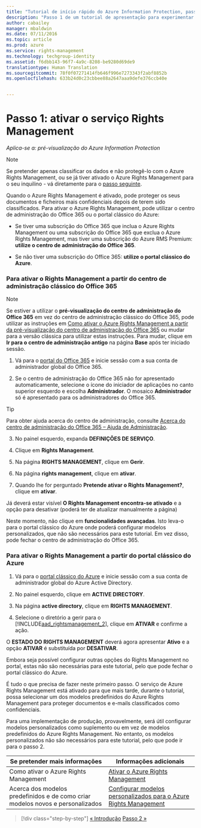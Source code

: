 ```yaml
---
title: "Tutorial de início rápido do Azure Information Protection, passo 1 | Azure Rights Management"
description: "Passo 1 de um tutorial de apresentação para experimentar rapidamente o Microsoft Azure Information Protection na sua organização com apenas 4 passos que devem demorar menos de 10 minutos."
author: cabailey
manager: mbaldwin
ms.date: 07/11/2016
ms.topic: article
ms.prod: azure
ms.service: rights-management
ms.technology: techgroup-identity
ms.assetid: f6dbb143-96f7-4a9c-8208-be9280d69de9
translationtype: Human Translation
ms.sourcegitcommit: 78f0f07271414fb646f996e7273343f2abf8852b
ms.openlocfilehash: 633b24d0c23cbbee88a2647aaa9defe376ccb40e


---
```


# Passo 1: ativar o serviço Rights Management
 
*Aplica-se a: pré-visualização do Azure Information Protection*

> [!NOTE]
>Se pretender apenas classificar os dados e não protegê-lo com o Azure Rights Management, ou se já tiver ativado o Azure Rights Management para o seu inquilino - vá diretamente para o [passo seguinte](infoprotect-tutorial-step2.md). 

Quando o Azure Rights Management é ativado, pode proteger os seus documentos e ficheiros mais confidenciais depois de terem sido classificados. Para ativar o Azure Rights Management, pode utilizar o centro de administração do Office 365 ou o portal clássico do Azure:

-   Se tiver uma subscrição do Office 365 que inclua o Azure Rights Management ou uma subscrição do Office 365 que exclua o Azure Rights Management, mas tiver uma subscrição do Azure RMS Premium: **utilize o centro de administração do Office 365**.

-   Se não tiver uma subscrição do Office 365: **utilize o portal clássico do Azure**.

### Para ativar o Rights Management a partir do centro de administração clássico do Office 365

> [!NOTE]
> Se estiver a utilizar o **pré-visualização do centro de administração do Office 365** em vez do centro de administração clássico do Office 365, pode utilizar as instruções em [Como ativar o Azure Rights Management a partir da pré-visualização do centro de administração do Office 365](../deploy-use/activate-office365-preview.md) ou mudar para a versão clássica para utilizar estas instruções. Para mudar, clique em **Ir para o centro de administração antigo** na página **Base** após ter iniciado sessão.

1.  Vá para o [portal do Office 365](https://portal.office.com/) e inicie sessão com a sua conta de administrador global do Office 365.

2.  Se o centro de administração do Office 365 não for apresentado automaticamente, selecione o ícone do iniciador de aplicações no canto superior esquerdo e escolha **Administrador**. O mosaico **Administrador** só é apresentado para os administradores do Office 365.

  > [!TIP]
  > Para obter ajuda acerca do centro de administração, consulte [Acerca do centro de administração do Office 365 – Ajuda de Administração](https://support.office.com/article/About-the-Office-365-admin-center-Admin-Help-58537702-d421-4d02-8141-e128e3703547).

3.  No painel esquerdo, expanda **DEFINIÇÕES DE SERVIÇO**.

4.  Clique em **Rights Management**.

5.  Na página **RIGHTS MANAGEMENT**, clique em **Gerir**.

6.  Na página **rights management**, clique em **ativar**.

7.  Quando lhe for perguntado **Pretende ativar o Rights Management?**, clique em **ativar**.

Já deverá estar visível **O Rights Management encontra-se ativado** e a opção para desativar (poderá ter de atualizar manualmente a página)

Neste momento, não clique em **funcionalidades avançadas**. Isto leva-o para o portal clássico do Azure onde poderá configurar modelos personalizados, que não são necessários para este tutorial. Em vez disso, pode fechar o centro de administração do Office 365.

### Para ativar o Rights Management a partir do portal clássico do Azure

1.  Vá para o [portal clássico do Azure](http://go.microsoft.com/fwlink/p/?LinkID=275081) e inicie sessão com a sua conta de administrador global do Azure Active Directory.

2.  No painel esquerdo, clique em **ACTIVE DIRECTORY**.

3.  Na página **active directory**, clique em **RIGHTS MANAGEMENT**.

4.  Selecione o diretório a gerir para o [!INCLUDE[aad_rightsmanagement_2](../includes/aad_rightsmanagement_2_md.md)], clique em **ATIVAR** e confirme a ação.

O **ESTADO DO RIGHTS MANAGEMENT** deverá agora apresentar **Ativo** e a opção **ATIVAR** é substituída por **DESATIVAR**.

Embora seja possível configurar outras opções do Rights Management no portal, estas não são necessárias para este tutorial, pelo que pode fechar o portal clássico do Azure.

É tudo o que precisa de fazer neste primeiro passo. O serviço de Azure Rights Management está ativado para que mais tarde, durante o tutorial, possa selecionar um dos modelos predefinidos do Azure Rights Management para proteger documentos e e-mails classificados como confidenciais.

Para uma implementação de produção, provavelmente, será útil configurar modelos personalizados como suplemento ou em vez de modelos predefinidos do Azure Rights Management. No entanto, os modelos personalizados não são necessários para este tutorial, pelo que pode ir para o passo 2.

|Se pretender mais informações|Informações adicionais|
|--------------------------------|--------------------------|
|Como ativar o Azure Rights Management|[Ativar o Azure Rights Management](../deploy-use/activate-service.md)|
|Acerca dos modelos predefinidos e de como criar modelos novos e personalizados|[Configurar modelos personalizados para o Azure Rights Management](../deploy-use/configure-custom-templates.md)|

>[!div class="step-by-step"]
[&#171; Introdução](infoprotect-quick-start-tutorial.md)
[Passo 2 &#187;](infoprotect-tutorial-step2.md)



<!--HONumber=Jul16_HO3-->


